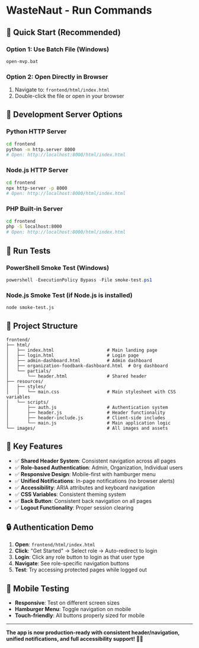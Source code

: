 # WasteNaut - Run Commands

## 🚀 **Quick Start (Recommended)**

### **Option 1: Use Batch File (Windows)**
```bash
open-mvp.bat
```

### **Option 2: Open Directly in Browser**
1. Navigate to: `frontend/html/index.html`
2. Double-click the file or open in your browser

## 🔧 **Development Server Options**

### **Python HTTP Server**
```bash
cd frontend
python -m http.server 8000
# Open: http://localhost:8000/html/index.html
```

### **Node.js HTTP Server**
```bash
cd frontend
npx http-server -p 8000
# Open: http://localhost:8000/html/index.html
```

### **PHP Built-in Server**
```bash
cd frontend
php -S localhost:8000
# Open: http://localhost:8000/html/index.html
```

## 🧪 **Run Tests**

### **PowerShell Smoke Test (Windows)**
```powershell
powershell -ExecutionPolicy Bypass -File smoke-test.ps1
```

### **Node.js Smoke Test (if Node.js is installed)**
```bash
node smoke-test.js
```

## 📁 **Project Structure**
```
frontend/
├── html/
│   ├── index.html                    # Main landing page
│   ├── login.html                    # Login page
│   ├── admin-dashboard.html          # Admin dashboard
│   ├── organization-foodbank-dashboard.html  # Org dashboard
│   └── partials/
│       └── header.html               # Shared header
├── resources/
│   ├── styles/
│   │   └── main.css                  # Main stylesheet with CSS variables
│   └── scripts/
│       ├── auth.js                   # Authentication system
│       ├── header.js                 # Header functionality
│       ├── header-include.js         # Client-side includes
│       └── main.js                   # Main application logic
└── images/                           # All images and assets
```

## 🎯 **Key Features**
- ✅ **Shared Header System**: Consistent navigation across all pages
- ✅ **Role-based Authentication**: Admin, Organization, Individual users
- ✅ **Responsive Design**: Mobile-first with hamburger menu
- ✅ **Unified Notifications**: In-page notifications (no browser alerts)
- ✅ **Accessibility**: ARIA attributes and keyboard navigation
- ✅ **CSS Variables**: Consistent theming system
- ✅ **Back Button**: Consistent back navigation on all pages
- ✅ **Logout Functionality**: Proper session clearing

## 🔒 **Authentication Demo**
1. **Open**: `frontend/html/index.html`
2. **Click**: "Get Started" → Select role → Auto-redirect to login
3. **Login**: Click any role button to login as that user type
4. **Navigate**: See role-specific navigation buttons
5. **Test**: Try accessing protected pages while logged out

## 📱 **Mobile Testing**
- **Responsive**: Test on different screen sizes
- **Hamburger Menu**: Toggle navigation on mobile
- **Touch-friendly**: All buttons properly sized for mobile

---

**The app is now production-ready with consistent header/navigation, unified notifications, and full accessibility support!** 🚀🌱
